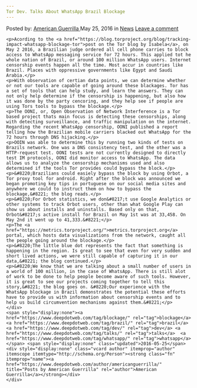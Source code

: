 ```yaml
---
Tor Dev. Talks About WhatsApp Brazil Blockage
---
```

<article class="post-listing post-14225 post type-post status-publish format-standard hentry category-news tag-blockage tag-brazil tag-dev tag-talks  tag-whatsapp">
    <div class="post-inner">
        <span>Posted by: <a href="https://www.deepdotweb.com/author/americanguerrilla/" title="">American Guerrilla </a></span>
    <span>May 25, 2016</span>
    <span>in <a href="https://www.deepdotweb.com/category/news/" rel="category tag">News</a></span>
    <span><a href="https://www.deepdotweb.com/2016/05/25/tor-dev-talks-whatsapp-brazil-blockage/#respond">Leave a comment</a></span>
    </p>
    <div class="clear"></div>
    
    <p>Acording to the <a href="https://blog.torproject.org/blog/tracking-impact-whatsapp-blockage-tor">post on the Tor blog by Isabela</a>, on May 2 2016, a Brazilian judge ordered all cell phone carries to block access to WhatsApp messaging service for 72 hours. This applied tot he whole nation of Brazil, or around 100 million WhatsApp users. Internet censorship events happen all the time. Most accur in countries like Brazil. Places with oppressive governments like Egypt and Saudi Arabia.</p>
    <p>With observation of certian data points, we can determine whether or not our tools are capable of going around these blackages. Tor has a set of tools that can help study, and learn the answers. They can not only help determine if the censorship is happening, but also how it was done by the party cencoring, and they help see if people are using Tors tools to bypass the blockage.</p>
    <p>The OONI, or, Open Observation of Network Interference is a Tor based project thats main focus is detecting these censorships, along with detecting surveillance, and traffic manipulation on the internet. Regarding the recent WhatsApp censorship, OONI published a report telling how the Brazilian mobile carriers blacked out WhatsApp for the 72 hours through DNS hijacking.</p>
    <p>OOIN was able to determine this by running two kinds of tests on Brazils network. One was a DNS consistency test, and the other was a HTTP-request test. OONI tests are not currently designed to directly test IM protocols, OONI did monitor access to WhatsApp. The data allows us to analyze the censorship mechanisms used and also determined if the tools Tor provides could bypass the block.</p>
    <p>&#8220;Brazilians could easiely bypass the block by using Orbot, a Tor proxy tool for android. Right after the block was announced we began promoting key tips in portuguese on our social media sites and anywhere we could to instruct them on how to bypass the blockage,&#8221; the blog reads.</p>
    <p>&#8220;For Orbot statistics, we don&#8217;t use Google Analytics or other systems to track Orbot users, other than what Google Play can show us about installs and uninstalls. Based only on that, Orbot&#8217;s active install for Brazil on May 1st was at 33,458. On May 2nd it went up to 41,333.&#8221;</p>
    <p>The <a href="https://metrics.torproject.org/">metrics.torproject.org</a> portal, which hosts data visualizations from the network, caught all the people going around the blockage.</p>
    <p>&#8220;The little blue dot represents the fact that something is happening in the region. Is great to see that even for very sudden and short lived actions, we were still capable of capturing it in our data,&#8221; the blog continued.</p>
    <p>&#8220;We know that we are talking about a small number of users in a world of 100 million, in the case of WhatsApp. There is still alot of work to be done to help people become aware of such tools. However, it is great to see our projects coming together to tell this story,&#8221; the blog goes on. &#8220;Our experience with the WhatsApp blockage in Brazil demonstrates the potential these efforts have to provide us with information about censorship events and to help us build circumvention mechanisms against them.&#8221;</p>
    </div>
    <span style="display:none"><a href="https://www.deepdotweb.com/tag/blockage/" rel="tag">blockage</a> <a href="https://www.deepdotweb.com/tag/brazil/" rel="tag">brazil</a> <a href="https://www.deepdotweb.com/tag/dev/" rel="tag">dev</a> <a href="https://www.deepdotweb.com/tag/talks/" rel="tag">talks</a>  <a href="https://www.deepdotweb.com/tag/whatsapp/" rel="tag">whatsapp</a></span> <span style="display:none" class="updated">2016-05-25</span>
    <div style="display:none" class="vcard author" itemprop="author" itemscope itemtype="http://schema.org/Person"><strong class="fn" itemprop="name"><a href="https://www.deepdotweb.com/author/americanguerrilla/" title="Posts by American Guerrilla" rel="author">American Guerrilla</a></strong></div>
    </div>
</article>

